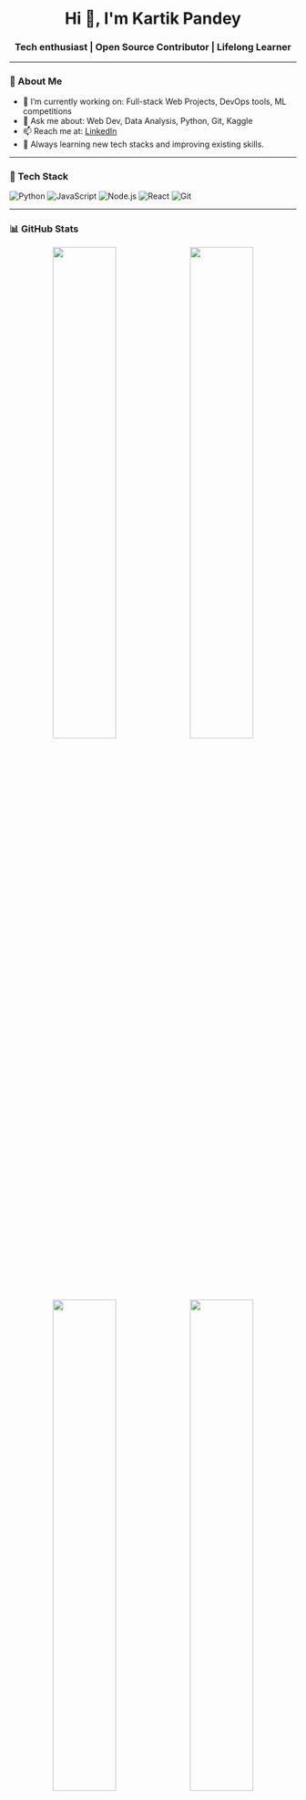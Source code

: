 <h1 align="center">Hi 👋, I'm Kartik Pandey</h1>
<h3 align="center">Tech enthusiast | Open Source Contributor | Lifelong Learner</h3>

---

### 🚀 About Me

- 🌱 I’m currently working on: Full-stack Web Projects, DevOps tools, ML competitions
- 💬 Ask me about: Web Dev, Data Analysis, Python, Git, Kaggle
- 📫 Reach me at: [LinkedIn](https://www.linkedin.com/in/kartik-pandey-527612218//)
- 🧠 Always learning new tech stacks and improving existing skills.

---

### 🧰 Tech Stack

![Python](https://img.shields.io/badge/-Python-333?logo=python)
![JavaScript](https://img.shields.io/badge/-JavaScript-333?logo=javascript)
![Node.js](https://img.shields.io/badge/-Node.js-333?logo=node.js)
![React](https://img.shields.io/badge/-React-333?logo=react)
![Git](https://img.shields.io/badge/-Git-333?logo=git)

---

### 📊 GitHub Stats

<p align="center">
  <img width="47%" src="https://github-readme-stats.vercel.app/api?username=kartik1pandey&show_icons=true&theme=github_dark" />
  <img width="47%" src="https://github-readme-streak-stats.herokuapp.com?user=kartik1pandey&theme=github-dark&hide_border=false" />
</p>

<p align="center">
  <img width="47%" src="https://github-readme-stats.vercel.app/api/top-langs/?username=kartik1pandey&layout=compact&theme=github_dark" />
  <img width="47%" src="https://github-contribution-graph.ezraaa.com/api?username=kartik1pandey&theme=github-dark" />
</p>

---

### 🏆 GitHub Trophies

<p align="center">
  <img src="https://github-profile-trophy.vercel.app/?username=kartik1pandey&theme=algolia&margin-w=15&no-frame=true" />
</p>
